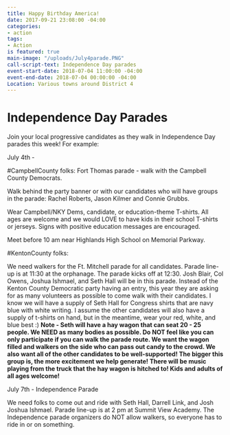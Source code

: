 ```yaml
---
title: Happy Birthday America!
date: 2017-09-21 23:08:00 -04:00
categories:
- action
tags:
- Action
is featured: true
main-image: "/uploads/July4parade.PNG"
call-script-text: Independence Day parades
event-start-date: 2018-07-04 11:00:00 -04:00
event-end-date: 2018-07-04 00:00:00 -04:00
Location: Various towns around District 4
---
```


# Independence Day Parades

Join your local progressive candidates as they walk in Independence Day parades this week!  For example:

July 4th -

#CampbellCounty folks:  Fort Thomas parade - walk with the Campbell County Democrats.  

Walk behind the party banner or with our candidates who will have groups in the parade: Rachel Roberts, Jason Kilmer and Connie Grubbs. 

Wear Campbell/NKY Dems, candidate, or education-theme T-shirts. All ages are welcome and we would LOVE to have kids in their school T-shirts or jerseys. Signs with positive education messages are encouraged.

Meet before 10 am near Highlands High School on Memorial Parkway.

#KentonCounty folks:

We need walkers for the Ft. Mitchell parade for all candidates. Parade line-up is at 11:30 at the orphanage. The parade kicks off at 12:30. Josh Blair, Col Owens, Joshua Ishmael, and Seth Hall will be in this parade. Instead of the Kenton County Democratic party having an entry, this year they are asking for as many volunteers as possible to come walk with their candidates. I know we will have a supply of Seth Hall for Congress shirts that are navy blue with white writing. I assume the other candidates will also have a supply of t-shirts on hand, but in the meantime, wear your red, white, and blue best :) ****Note - Seth will have a hay wagon that can seat 20 - 25 people. We NEED as many bodies as possible. Do NOT feel like you can only participate if you can walk the parade route. We want the wagon filled and walkers on the side who can pass out candy to the crowd. We also want all of the other candidates to be well-supported! The bigger this group is, the more excitement we help generate! There will be music playing from the truck that the hay wagon is hitched to! Kids and adults of all ages welcome!****

July 7th - Independence Parade

We need folks to come out and ride with Seth Hall, Darrell Link, and Josh Joshua Ishmael. Parade line-up is at 2 pm at Summit View Academy. The Independence parade organizers do NOT allow walkers, so everyone has to ride in or on something.
